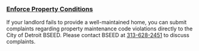 ### [Enforce Property Conditions](https://detroitmi.gov/departments/buildings-safety-engineering-and-environmental-department)

If your landlord fails to provide a well-maintained home, you can submit complaints regarding property maintenance code violations directly to the City of Detroit BSEED. Please contact BSEED at [313-628-2451](tel:+1-313-628-2451) to discuss complaints.